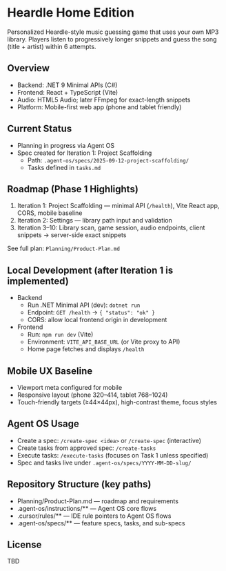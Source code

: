 # Heardle Home Edition

Personalized Heardle-style music guessing game that uses your own MP3 library. Players listen to progressively longer snippets and guess the song (title + artist) within 6 attempts.

## Overview
- Backend: .NET 9 Minimal APIs (C#)
- Frontend: React + TypeScript (Vite)
- Audio: HTML5 Audio; later FFmpeg for exact-length snippets
- Platform: Mobile-first web app (phone and tablet friendly)

## Current Status
- Planning in progress via Agent OS
- Spec created for Iteration 1: Project Scaffolding
  - Path: `.agent-os/specs/2025-09-12-project-scaffolding/`
  - Tasks defined in `tasks.md`

## Roadmap (Phase 1 Highlights)
1) Iteration 1: Project Scaffolding — minimal API (`/health`), Vite React app, CORS, mobile baseline
2) Iteration 2: Settings — library path input and validation
3) Iteration 3–10: Library scan, game session, audio endpoints, client snippets → server-side exact snippets

See full plan: `Planning/Product-Plan.md`

## Local Development (after Iteration 1 is implemented)
- Backend
  - Run .NET Minimal API (dev): `dotnet run`
  - Endpoint: `GET /health` → `{ "status": "ok" }`
  - CORS: allow local frontend origin in development
- Frontend
  - Run: `npm run dev` (Vite)
  - Environment: `VITE_API_BASE_URL` (or Vite proxy to API)
  - Home page fetches and displays `/health`

## Mobile UX Baseline
- Viewport meta configured for mobile
- Responsive layout (phone 320–414, tablet 768–1024)
- Touch-friendly targets (≥44×44px), high-contrast theme, focus styles

## Agent OS Usage
- Create a spec: `/create-spec <idea>` or `/create-spec` (interactive)
- Create tasks from approved spec: `/create-tasks`
- Execute tasks: `/execute-tasks` (focuses on Task 1 unless specified)
- Spec and tasks live under `.agent-os/specs/YYYY-MM-DD-slug/`

## Repository Structure (key paths)
- Planning/Product-Plan.md — roadmap and requirements
- .agent-os/instructions/** — Agent OS core flows
- .cursor/rules/** — IDE rule pointers to Agent OS flows
- .agent-os/specs/** — feature specs, tasks, and sub-specs

## License
TBD

